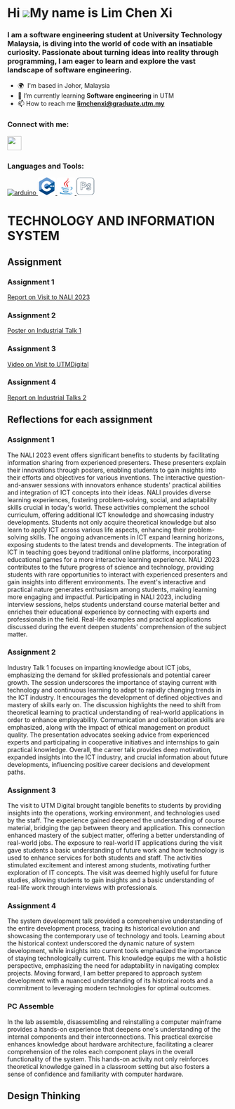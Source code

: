 Hi ![](https://user-images.githubusercontent.com/18350557/176309783-0785949b-9127-417c-8b55-ab5a4333674e.gif)My name is Lim Chen Xi
===================================================================================================================================
<h3 align="left">I am a software engineering student at University Technology Malaysia, is diving into the world of code with an insatiable curiosity. Passionate about turning ideas into reality through programming, I am eager to learn and explore the vast landscape of software engineering.</h3>


* 🌍  I'm based in Johor, Malaysia
* 🌱 I’m currently learning **Software engineering** in UTM
* 📫 How to reach me **limchenxi@graduate.utm.my**

<h3 align="left">Connect with me:</h3>
<p align="left"> <a href="https://www.github.com/limchenxi" target="_blank" rel="noreferrer"> <picture> <source media="(prefers-color-scheme: dark)" srcset="https://raw.githubusercontent.com/danielcranney/readme-generator/main/public/icons/socials/github-dark.svg" /> <source media="(prefers-color-scheme: light)" srcset="https://raw.githubusercontent.com/danielcranney/readme-generator/main/public/icons/socials/github.svg" /> <img src="https://raw.githubusercontent.com/danielcranney/readme-generator/main/public/icons/socials/github.svg" width="32" height="32" /> </picture> </a></p>

<h3 align="left">Languages and Tools:</h3>
<p align="left"> <a href="https://www.arduino.cc/" target="_blank" rel="noreferrer"> <img src="https://cdn.worldvectorlogo.com/logos/arduino-1.svg" alt="arduino" width="40" height="40"/> </a> <a href="https://www.w3schools.com/cpp/" target="_blank" rel="noreferrer"> <img src="https://raw.githubusercontent.com/devicons/devicon/master/icons/cplusplus/cplusplus-original.svg" alt="cplusplus" width="40" height="40"/> </a> <a href="https://www.java.com" target="_blank" rel="noreferrer"> <img src="https://raw.githubusercontent.com/devicons/devicon/master/icons/java/java-original.svg" alt="java" width="40" height="40"/> </a> <a href="https://www.photoshop.com/en" target="_blank" rel="noreferrer"> <img src="https://raw.githubusercontent.com/devicons/devicon/master/icons/photoshop/photoshop-line.svg" alt="photoshop" width="40" height="40"/> </a> </p>


# TECHNOLOGY AND INFORMATION SYSTEM

## Assignment
### Assignment 1
[Report on Visit to NALI 2023](https://github.com/limchenxi/limchenxi/blob/main/TIS%20Assignment%201.pdf)

### Assignment 2
[Poster on Industrial Talk 1](https://github.com/limchenxi/limchenxi/blob/main/TIS%20Assignment%202.pdf)

### Assignment 3
[Video on Visit to UTMDigital](https://github.com/limchenxi/limchenxi/blob/main/TIS%20Assignment%203.pdf)

### Assignment 4
[Report on Industrial Talks 2](https://github.com/limchenxi/limchenxi/blob/main/TIS%20Assignment%204.pdf)


## Reflections for each assignment
### Assignment 1
The NALI 2023 event offers significant benefits to students by facilitating information sharing from experienced presenters. These presenters explain their innovations through posters, enabling students to gain insights into their efforts and objectives for various inventions. The interactive question-and-answer sessions with innovators enhance students' practical abilities and integration of ICT concepts into their ideas. NALI provides diverse learning experiences, fostering problem-solving, social, and adaptability skills crucial in today's world. These activities complement the school curriculum, offering additional ICT knowledge and showcasing industry developments. Students not only acquire theoretical knowledge but also learn to apply ICT across various life aspects, enhancing their problem-solving skills. The ongoing advancements in ICT expand learning horizons, exposing students to the latest trends and developments. The integration of ICT in teaching goes beyond traditional online platforms, incorporating educational games for a more interactive learning experience. NALI 2023 contributes to the future progress of science and technology, providing students with rare opportunities to interact with experienced presenters and gain insights into different environments. The event's interactive and practical nature generates enthusiasm among students, making learning more engaging and impactful. Participating in NALI 2023, including interview sessions, helps students understand course material better and enriches their educational experience by connecting with experts and professionals in the field. Real-life examples and practical applications discussed during the event deepen students' comprehension of the subject matter.
### Assignment 2
Industry Talk 1 focuses on imparting knowledge about ICT jobs, emphasizing the demand for skilled professionals and potential career growth. The session underscores the importance of staying current with technology and continuous learning to adapt to rapidly changing trends in the ICT industry. It encourages the development of defined objectives and mastery of skills early on. The discussion highlights the need to shift from theoretical learning to practical understanding of real-world applications in order to enhance employability. Communication and collaboration skills are emphasized, along with the impact of ethical management on product quality. The presentation advocates seeking advice from experienced experts and participating in cooperative initiatives and internships to gain practical knowledge. Overall, the career talk provides deep motivation, expanded insights into the ICT industry, and crucial information about future developments, influencing positive career decisions and development paths.
### Assignment 3
The visit to UTM Digital brought tangible benefits to students by providing insights into the operations, working environment, and technologies used by the staff. The experience gained deepened the understanding of course material, bridging the gap between theory and application. This connection enhanced mastery of the subject matter, offering a better understanding of real-world jobs. The exposure to real-world IT applications during the visit gave students a basic understanding of future work and how technology is used to enhance services for both students and staff. The activities stimulated excitement and interest among students, motivating further exploration of IT concepts. The visit was deemed highly useful for future studies, allowing students to gain insights and a basic understanding of real-life work through interviews with professionals.
### Assignment 4
The system development talk provided a comprehensive understanding of the entire development process, tracing its historical evolution and showcasing the contemporary use of technology and tools. Learning about the historical context underscored the dynamic nature of system development, while insights into current tools emphasized the importance of staying technologically current. This knowledge equips me with a holistic perspective, emphasizing the need for adaptability in navigating complex projects. Moving forward, I am better prepared to approach system development with a nuanced understanding of its historical roots and a commitment to leveraging modern technologies for optimal outcomes.
### PC Assemble
In the lab assemble, disassembling and reinstalling a computer mainframe provides a hands-on experience that deepens one's understanding of the internal components and their interconnections. This practical exercise enhances knowledge about hardware architecture, facilitating a clearer comprehension of the roles each component plays in the overall functionality of the system.  This hands-on activity not only reinforces theoretical knowledge gained in a classroom setting but also fosters a sense of confidence and familiarity with computer hardware.
## Design Thinking
